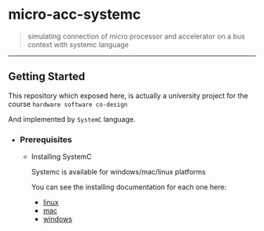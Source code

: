 # micro-acc-systemc
> simulating connection of micro processor and accelerator on a bus context with systemc language 

<hr />

## Getting Started
This repository which exposed here, is actually a university project for the course `hardware software co-design`

And implemented by `SystemC` language.

- ### Prerequisites
  - Installing SystemC
  
    Systemc is available for windows/mac/linux platforms
    
    You can see the installing documentation for each one here:
    
      - [linux]()
      - [mac]()
      - [windows]()
      
    
    
